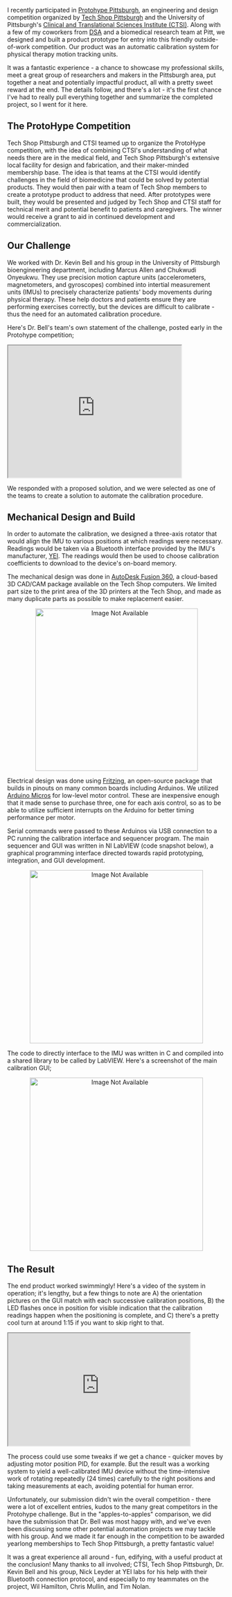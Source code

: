 I recently participated in [Protohype Pittsburgh](http://www.ctsi.pitt.edu/funding-innovation-protohype.html), an engineering and design competition organized by [Tech Shop Pittsburgh](http://www.techshop.ws/pittsburgh.html) and the University of Pittsburgh's [Clinical and Translational Sciences Institute (CTSI)](http://www.ctsi.pitt.edu/).
Along with a few of my coworkers from [DSA](http://dsautomation.com/) and a biomedical research team at Pitt, we designed and built a product prototype for entry into this friendly outside-of-work competition.
Our product was an automatic calibration system for physical therapy motion tracking units.

It was a fantastic experience - a chance to showcase my professional skills, meet a great group of researchers and makers in the Pittsburgh area, put together a neat and potentially impactful product, all with a pretty sweet reward at the end.
The details follow, and there's a lot - it's the first chance I've had to really pull everything together and summarize the completed project, so I went for it here.

## The ProtoHype Competition

Tech Shop Pittsburgh and CTSI teamed up to organize the ProtoHype competition, with the idea of combining CTSI's understanding of what needs there are in the medical field, and Tech Shop Pittsburgh's extensive local facility for design and fabrication, and their maker-minded membership base.
The idea is that teams at the CTSI would identify challenges in the field of biomedicine that could be solved by potential products.
They would then pair with a team of Tech Shop members to create a prototype product to address that need.
After prototypes were built, they would be presented and judged by Tech Shop and CTSI staff for technical merit and potential benefit to patients and caregivers.
The winner would receive a grant to aid in continued development and commercialization.

## Our Challenge

We worked with Dr. Kevin Bell and his group in the University of Pittsburgh bioengineering department, including Marcus Allen and Chukwudi Onyeukwu.
They use precision motion capture units (accelerometers, magnetometers, and gyroscopes) combined into intertial measurement units (IMUs) to precisely characterize patients' body movements during physical therapy.
These help doctors and patients ensure they are performing exercises correctly, but the devices are difficult to calibrate - thus the need for an automated calibration procedure.

Here's Dr. Bell's team's own statement of the challenge, posted early in the Protohype competition;

<iframe width="400" height="305" align="center"
src="https://www.youtube.com/embed/96xLXqTQkO8">
</iframe>

We responded with a proposed solution, and we were selected as one of the teams to create a solution to automate the calibration procedure.

<!-- Leaving out for now, too much video content w/ above
<iframe src="https://drive.google.com/file/d/0B9aM7kLnVl_mMjN3YTF6MnczLUk/preview" width="640" height="360"></iframe>
-->

## Mechanical Design and Build

In order to automate the calibration, we designed a three-axis rotator that would align the IMU to various positions at which readings were necessary.
Readings would be taken via a Bluetooth interface provided by the IMU's manufacturer, [YEI](https://yostlabs.com/).
The readings would then be used to choose calibration coefficients to download to the device's on-board memory.

The mechanical design was done in [AutoDesk Fusion 360](http://www.autodesk.com/products/fusion-360/overview?mktvar002=698238&mkwid=szK6QE0U2|pcrid|177331758407|pkw|fusion%20360|pmt|e|pdv|c|&&gclid=COKKlLPuxdICFQKHswodTaoK9g), a cloud-based 3D CAD/CAM package available on the Tech Shop computers.
We limited part size to the print area of the 3D printers at the Tech Shop, and made as many duplicate parts as possible to make replacement easier.

<div align="center">
<img src="/img/protohype-design-screeenshot.png" alt="Image Not Available" style="" align="center" width="375px">
</div>

Electrical design was done using [Fritzing](http://fritzing.org/home/), an open-source package that builds in pinouts on many common boards including Arduinos.
We utilized [Arduino Micros](https://www.arduino.cc/en/Main/ArduinoBoardMicro) for low-level motor control.
These are inexpensive enough that it made sense to purchase three, one for each axis control, so as to be able to utilize sufficient interrupts on the Arduino for better timing performance per motor.

Serial commands were passed to these Arduinos via USB connection to a PC running the calibration interface and sequencer program.
The main sequencer and GUI was written in NI LabVIEW (code snapshot below), a graphical programming interface directed towards rapid prototyping, integration, and GUI development.

<div align="center">
<img src="/img/IMU-Main-BD.png" alt="Image Not Available" style="" align="center" width="400pxi">
</div>

The code to directly interface to the IMU was written in C and compiled into a shared library to be called by LabVIEW.
Here's a screenshot of the main calibration GUI;

<div align="center">
<img src="/img/IMU-Main-FP.png" alt="Image Not Available" style="" align="center" width="400pxi">
</div>

## The Result

The end product worked swimmingly!
Here's a video of the system in operation; it's lengthy, but a few things to note are A) the orientation pictures on the GUI match with each successive calibration positions, B) the LED flashes once in position for visible indication that the calibration readings happen when the positioning is complete, and C) there's a pretty cool turn at around 1:15 if you want to skip right to that.

<iframe width="420" height="260" align="center"
src="https://drive.google.com/file/d/0B9aM7kLnVl_mSGRUeS00RkF5SWM/preview"></iframe>

The process could use some tweaks if we get a chance - quicker moves by adjusting motor position PID, for example.
But the result was a working system to yield a well-calibrated IMU device without the time-intensive work of rotating repeatedly (24 times) carefully to the right positions and taking measurements at each, avoiding potential for human error.

Unfortunately, our submission didn't win the overall competition - there were a lot of excellent entries, kudos to the many great competitors in the Protohype challenge.
But in the "apples-to-apples" comparison, we did have the submission that Dr. Bell was most happy with, and we've even been discussing some other potential automation projects we may tackle with his group.
And we made it far enough in the competition to be awarded yearlong memberships to Tech Shop Pittsburgh, a pretty fantastic value!

It was a great experience all around - fun, edifying, with a useful product at the conclusion!
Many thanks to all involved; CTSI, Tech Shop Pittsburgh, Dr. Kevin Bell and his group, Nick Leyder at YEI labs for his help with their Bluetooth connection protocol, and especially to my teammates on the project, Wil Hamilton, Chris Mullin, and Tim Nolan.
